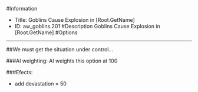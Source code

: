 #Information
 - Title: Goblins Cause Explosion in [Root.GetName]
 - ID: aw_goblins.201
#Description
Goblins Cause Explosion in [Root.GetName]
#Options

___
##We must get the situation under control...

###AI weighting:
AI weights this option at 100


###Efects:<ul><li>add devastation = 50</li></ul>
